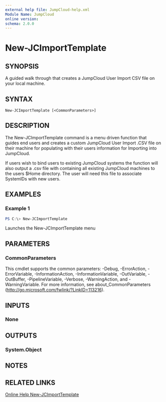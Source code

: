 ```yaml
---
external help file: JumpCloud-help.xml
Module Name: JumpCloud
online version:
schema: 2.0.0
---
```


# New-JCImportTemplate

## SYNOPSIS

A guided walk through that creates a JumpCloud User Import CSV file on your local machine.

## SYNTAX

```
New-JCImportTemplate [<CommonParameters>]
```

## DESCRIPTION

The New-JCImportTemplate command is a menu driven function that guides end users and creates a custom JumpCloud User Import .CSV file on their machine for populating with their users information for Importing into JumpCloud.

If users wish to bind users to existing JumpCloud systems the function will also output a .csv file with containing all existing JumpCloud machines to the users $Home directory. The user will need this file to associate SystemIDs with new users.

## EXAMPLES

### Example 1

```PowerShell
PS C:\> New-JCImportTemplate
```

Launches the New-JCImportTemplate menu

## PARAMETERS

### CommonParameters
This cmdlet supports the common parameters: -Debug, -ErrorAction, -ErrorVariable, -InformationAction, -InformationVariable, -OutVariable, -OutBuffer, -PipelineVariable, -Verbose, -WarningAction, and -WarningVariable. For more information, see about_CommonParameters (http://go.microsoft.com/fwlink/?LinkID=113216).

## INPUTS

### None

## OUTPUTS

### System.Object

## NOTES

## RELATED LINKS

[Online Help New-JCImportTemplate](https://github.com/TheJumpCloud/support/wiki/New-JCImportTemplate)